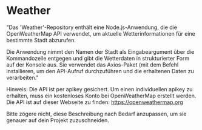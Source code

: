 # Weather
"Das 'Weather'-Repository enthält eine Node.js-Anwendung, die die OpenWeatherMap API verwendet, um aktuelle Wetterinformationen für eine bestimmte Stadt abzurufen. 

Die Anwendung nimmt den Namen der Stadt als Eingabeargument über die Kommandozeile entgegen und gibt die Wetterdaten in strukturierter Form auf der Konsole aus. Sie verwendet das Axios-Paket (mit dem Befehl <npm install axios> installieren, um den API-Aufruf durchzuführen und die erhaltenen Daten zu verarbeiten."

Hinweis: Die API ist per apikey gesichert. Um einen individuellen apikey zu erhalten, muss ein kostenloses Konto bei OpenWeatherMap erstellt werden. 
Die API ist auf dieser Webseite zu finden: https://openweathermap.org

Bitte zögere nicht, diese Beschreibung nach Bedarf anzupassen, um sie genauer auf dein Projekt zuzuschneiden.
